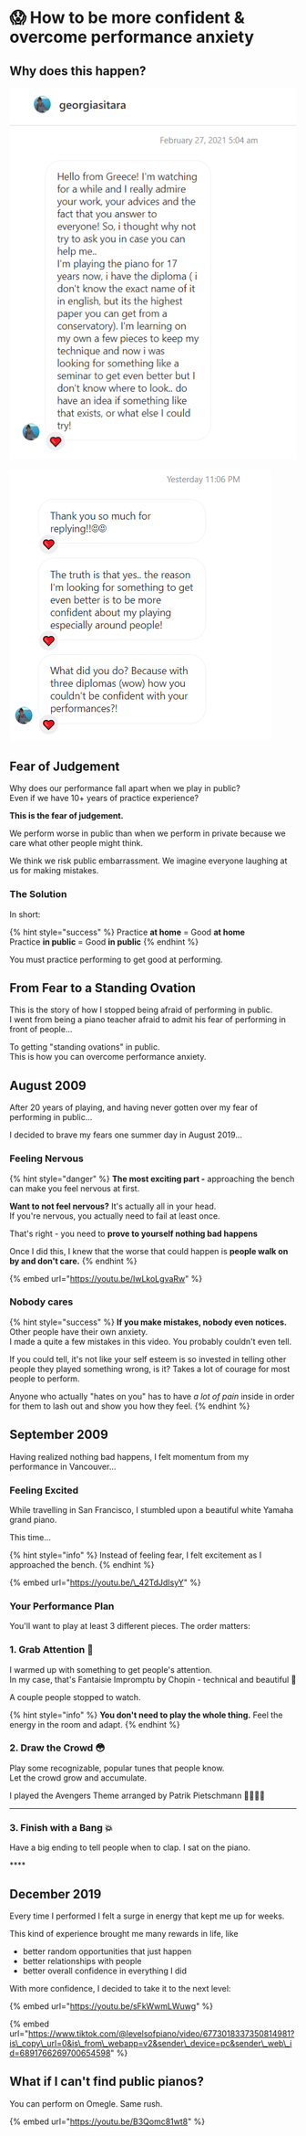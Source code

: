# 😱 How to be more confident & overcome performance anxiety

## Why does this happen?

![](.gitbook/assets/image%20%284%29.png)

![](.gitbook/assets/image%20%283%29.png)



## Fear of Judgement

Why does our performance fall apart when we play in public?  
Even if we have 10+ years of practice experience?

**This is the fear of judgement.** 

We perform worse in public than when we perform in private because we care what other people might think. 

We think we risk public embarrassment. We imagine everyone laughing at us for making mistakes.

### The Solution

In short:

{% hint style="success" %}
Practice **at home** = Good **at home**  
Practice **in public** = Good **in public**
{% endhint %}

You must practice performing to get good at performing.



## From Fear to a Standing Ovation

This is the story of how I stopped being afraid of performing in public.  
I went from being a piano teacher afraid to admit his fear of performing in front of people...

To getting "standing ovations" in public.  
This is how you can overcome performance anxiety.

## August 2009

After 20 years of playing, and having never gotten over my fear of performing in public...

I decided to brave my fears one summer day in August 2019...

### Feeling Nervous

{% hint style="danger" %}
**The most exciting part -** approaching the bench can make you feel nervous at first.   
  
**Want to not feel nervous?** It's actually all in your head.   
If you're nervous, you actually need to fail at least once.   
  
That's right - you need to **prove to yourself nothing bad happens**  
  
Once I did this, I knew that the worse that could happen is **people walk on by and don't care.** 
{% endhint %}

{% embed url="https://youtu.be/IwLkoLgvaRw" %}

### Nobody cares

{% hint style="success" %}
**If you make mistakes, nobody even notices.** Other people have their own anxiety.   
I made a quite a few mistakes in this video. You probably couldn't even tell.   
  
If you could tell, it's not like your self esteem is so invested in telling other people they played something wrong, is it? Takes a lot of courage for most people to perform.   
  
Anyone who actually "hates on you" has to have _a lot of pain_ inside in order for them to lash out and show you how they feel.
{% endhint %}



## September 2009

Having realized nothing bad happens, I felt momentum from my performance in Vancouver... 

### Feeling Excited

While travelling in San Francisco, I stumbled upon a beautiful white Yamaha grand piano.

This time...

{% hint style="info" %}
Instead of feeling fear, I felt excitement as I approached the bench. 
{% endhint %}

{% embed url="https://youtu.be/\_42TdJdIsyY" %}

### Your Performance Plan

You'll want to play at least 3 different pieces. The order matters:

### **1. Grab Attention 👀**

I warmed up with something to get people's attention.   
In my case, that's Fantaisie Impromptu by Chopin - technical and beautiful 💖  
  
A couple people stopped to watch. 

{% hint style="info" %}
**You don't need to play the whole thing.** Feel the energy in the room and adapt.
{% endhint %}

### **2. Draw the Crowd 😳**

Play some recognizable, popular tunes that people know.  
Let the crowd grow and accumulate.

I played the Avengers Theme arranged by Patrik Pietschmann 🦸‍♀️🦸‍♂️  
****

### **3. Finish with a Bang** 💥

Have a big ending to tell people when to clap. I sat on the piano. 

\*\*\*\*

## December 2019

Every time I performed I felt a surge in energy that kept me up for weeks. 

This kind of experience brought me many rewards in life, like 

* better random opportunities that just happen
* better relationships with people
* better overall confidence in everything I did

With more confidence, I decided to take it to the next level:

{% embed url="https://youtu.be/sFkWwmLWuwg" %}

{% embed url="https://www.tiktok.com/@levelsofpiano/video/6773018337350814981?is\_copy\_url=0&is\_from\_webapp=v2&sender\_device=pc&sender\_web\_id=6891766269700654598" %}

## What if I can't find public pianos?

You can perform on Omegle. Same rush.

{% embed url="https://youtu.be/B3Qomc81wt8" %}









